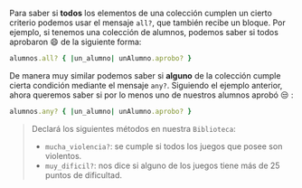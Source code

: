 Para saber si **todos** los elementos de una colección cumplen un cierto criterio podemos usar el mensaje `all?`, que también recibe un bloque. Por ejemplo, si tenemos una colección de alumnos, podemos saber si todos aprobaron :smile: de la siguiente forma:

```ruby
alumnos.all? { |un_alumno| unAlumno.aprobo? }
```

De manera muy similar podemos saber si **alguno** de la colección cumple cierta condición mediante el mensaje `any?`. Siguiendo el ejemplo anterior, ahora queremos saber si por lo menos uno de nuestros alumnos aprobó :unamused: :

```ruby
alumnos.any? { |un_alumno| unAlumno.aprobo? }
```

> Declará los siguientes métodos en nuestra `Biblioteca`:
>
> * `mucha_violencia?`: se cumple si todos los juegos que posee son violentos.
> * `muy_dificil?`: nos dice si alguno de los juegos tiene más de 25 puntos de dificultad.